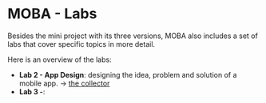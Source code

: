 # MOBA - Labs

Besides the mini project with its three versions, MOBA also includes a set of labs that cover specific topics in more detail.

Here is an overview of the labs:

- **Lab 2 - App Design**: designing the idea, problem and solution of a mobile app. -> [the collector](p02-app-design/the-collector.md)
- **Lab 3 -**:
